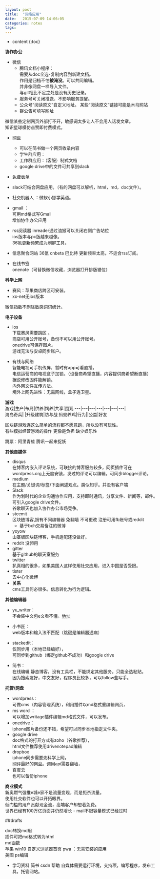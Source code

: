 ```yaml
---
layout: post
title:  "网络应用"
date:   2015-07-09 14:06:05
categories: notes
tags:
---
```


* content
{:toc}

**协作办公**   

- 微信
  - 腾讯文档小程序：  
  需要从doc全选-复制内容到新建文档。  
    作用是归档不怕**被淹没**。可以共同编辑。  
    并非像网盘一样导入文件。  
    与git相比不足之处是没有历史记录。  
  - 服务号可关闭推送，不影响服务提醒。  
  - 公众号“阅读原文”自定义地址。 某些“阅读原文”链接可能是木马网站   
  -  群公告可填写网址   

微信某些定制网页外部打不开，敏感词太多让人不会用人话发文章。  
知识星球模仿点赞即付费模式。    




- 网盘  
  - 可以在简书做一个网页收录内容  
  - 学生群应用：       
  - 工作群应用：（客服）制式文档  
  - google drive中的文件可共享到slack

- [免费表单](https://jinshuju.net/?utm_source=pub_footer)

- slack可结合网盘应用，（有的网盘可以解析，html，md，doc文件）。

- 社交机器人  ：微软小娜学英语。  
- gmail  ：  
可用md格式写Gmail  
增加协作办公应用  

- rss阅读器
inreader通过油猴可以关闭右侧广告站位  
ios版本与pc版越来越像。   
36氪更新频繁成为刷屏工具，
- 信息聚合网站
36氪 cnbeta  巴比特 更新频率太高，不适合rss订阅。   
- 在线书签   
onenote（可替换微信收藏，浏览器打开排版错位）   

**科学上网**   
- 赛风：苹果商店跨区可安装。  
- xx-net无ios版本    


微信指数不删除敏感词词统计。  


**电子设备**

-  ios  
下载赛风需要跳区 。  
 商店可用公开账号，备份不可以用公开账号。  
 onedrive可保存图片。  
 游戏无法与安卓同步账户。   

- 有线与网络  
智能电视可手机传屏，暂时有app可看直播。  
电信运营商的电视盒子加锁。（设备商希望直播，内容提供商希望断直播）  
据说修改固件能解锁。   
内外网文件互传方法。  
境外上网先进性：无需网线，盒子连卫星。  


**游戏**   
游戏|生产|布局|供养|饲养|共享|围观
---|---|---|---|---|---|---|  
海岛奇兵| |升级建筑|防与战
蚂蚁养鸡|行为||公益|好友

区块链游戏连这么简单的流程都不愿意跑，所以没有可玩性。  
有些模拟经营游戏的操作 更像是负担 缺少娱乐性   

跳票：阿里青蛙 腾讯一起来捉妖   

**其他自媒体**  
- disqus  
在博客内嵌入评论系统，可联接的博客服务较多，网页插件可在wordpress.org上无脑安装，发过的评论可以编辑。可同步blogger评论。  
- medium   
在主题/关键词/标签/下面阐述观点。类似知乎。并没有客户端
- Slack  
作为划时代的企业沟通协作应用，支持即时通讯，分享文件、新闻等，邮件。可引入google drive文件。  
谷歌聊天也加入协作办公市场竞争。  
- steemit  
区块链博客,拥有不同编辑器 免翻墙 不可更改  注册可用fb账号或reddit  
  - 基于bch交易备注的微博  
- yoyow  
山寨版区块链博客，手机适配还没做好。
- reddit
没卵用
- gitter  
基于github的聊天室服务  
- twitter  
扒真相的很多，如果美国人这样使用社交应用，进入中国是否受限。  
- tister  
去中心化微博   
- **关系**   
cms工具何必很多。信息转化为行为逻辑。  

**其他编辑器**    
- yu_writer：  
不会装中文包e文看不懂。[地址](https://ivarptr.github.io/yu-writer.site/index.html)   
- 小书匠：  
web版本和输入法不匹配（跳键是编辑器通病）  
- stackedit：  
仅同步用（本地已经编好），  
可同步到github（绑定github不成功）和google drive    

- 简书：  
在线编辑,静态博客，没有工具栏，不能绑定其他服务。只能全选粘贴。  
因为搜索友好，中文友好，程序员比较多，可以follow些写手。  

**托管\网盘**   
- wordpress：  
可做cms（内容管理系统），利用插件以md格式重编辑网页，  
- ms word ：  
可以增加writage插件编辑md格式文件，可以发布。   
- onedrive：  
iphone图片备份还不错，希望可以同步本地指定文件夹。  
- google drive     
doc格式的打开方式有zoho（谷歌推荐），  
html文件推荐使用drivenotepad编辑  
- dropbox   
iphone同步需要先科学上网，  
网评最好的网盘。调用api需要翻墙，  
- 百度云  
也可以备份iphone  

**商业模式**  
新奥燃气强推e城e家不是流量变现，而是扼杀流量。    
使用社交软件也可以开拓眼界。  
低门槛的用户贡献现金流，高端客户却想着免费。  
世界已经有100万亿页面并仍然增长  -
mail不限容量模式已经过时  

##drafts


 doc转换md用  
 插件可把md格式转为html  
   md函数    
苹果 win10 自定义浏览器首页    pwa ：无需安装的应用  
美图  ps编辑  

 - 学习资料
 简书   csdn  帮助 自媒体需要运行环境，支持项，编写程序，发布工具，托管网站。
